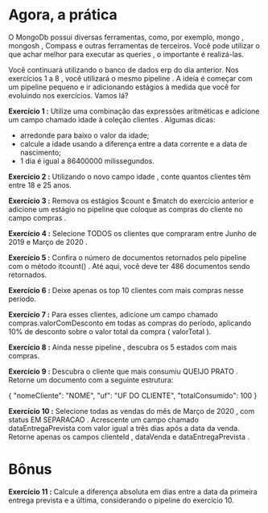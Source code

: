 # Agora, a prática
O MongoDb possui diversas ferramentas, como, por exemplo, mongo , mongosh , Compass e outras ferramentas de terceiros. Você pode utilizar o que achar melhor para executar as queries , o importante é realizá-las.

Você continuará utilizando o banco de dados erp do dia anterior. Nos exercícios 1 a 8 , você utilizará o mesmo pipeline . A ideia é começar com um pipeline pequeno e ir adicionando estágios à medida que você for evoluindo nos exercícios. Vamos lá?

**Exercício 1 :** 
Utilize uma combinação das expressões aritméticas e adicione um campo chamado idade à coleção clientes . Algumas dicas:
- arredonde para baixo o valor da idade;
- calcule a idade usando a diferença entre a data corrente e a data de nascimento;
- 1 dia é igual a 86400000 milissegundos.

**Exercício 2 :** 
Utilizando o novo campo idade , conte quantos clientes têm entre 18 e 25 anos.

**Exercício 3 :** 
Remova os estágios $count e $match do exercício anterior e adicione um estágio no pipeline que coloque as compras do cliente no campo compras .

**Exercício 4 :** 
Selecione TODOS os clientes que compraram entre Junho de 2019 e Março de 2020 .

**Exercício 5 :** 
Confira o número de documentos retornados pelo pipeline com o método itcount() . Até aqui, você deve ter 486 documentos sendo retornados.

**Exercício 6 :** 
Deixe apenas os top 10 clientes com mais compras nesse período.

**Exercício 7 :** 
Para esses clientes, adicione um campo chamado compras.valorComDesconto em todas as compras do período, aplicando 10% de desconto sobre o valor total da compra ( valorTotal ).

**Exercício 8 :** 
Ainda nesse pipeline , descubra os 5 estados com mais compras.

**Exercício 9 :**
Descubra o cliente que mais consumiu QUEIJO PRATO . Retorne um documento com a seguinte estrutura:

{
  "nomeCliente": "NOME",
  "uf": "UF DO CLIENTE",
  "totalConsumido": 100
}

**Exercício 10 :** 
Selecione todas as vendas do mês de Março de 2020 , com status EM SEPARACAO . Acrescente um campo chamado dataEntregaPrevista com valor igual a três dias após a data da venda. Retorne apenas os campos clienteId , dataVenda e dataEntregaPrevista .

# Bônus
**Exercício 11 :**
Calcule a diferença absoluta em dias entre a data da primeira entrega prevista e a última, considerando o pipeline do exercício 10.
